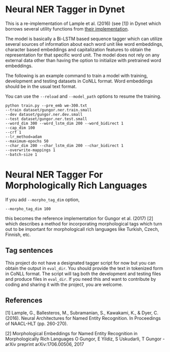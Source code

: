 
# Neural NER Tagger in Dynet

This is a re-implementation of Lample et al. (2016) (see [1]) in Dynet which borrows several utility functions
from [their implementation](https://github.com/glample/tagger).

The model is basically a Bi-LSTM based sequence tagger which can utilize several sources of information about
each word unit like word embeddings, character based embeddings and capitalization features to obtain
the representation for that specific word unit. The model does not rely on any external data other
than having the option to initialize with pretrained word embeddings.

The following is an example command to train a model with training, development and testing datasets in
CoNLL format. Word embeddings should be in the usual text format.

You can use the `--reload` and `--model_path` options to resume the training.

```
python train.py --pre_emb we-300.txt 
--train dataset/gungor.ner.train.small 
--dev dataset/gungor.ner.dev.small 
--test dataset/gungor.ner.test.small 
--word_dim 300 --word_lstm_dim 200 --word_bidirect 1 
--cap_dim 100 
--crf 1 
--lr_method=adam 
--maximum-epochs 50 
--char_dim 200 --char_lstm_dim 200 --char_bidirect 1 
--overwrite-mappings 1 
--batch-size 1 
```

# Neural NER Tagger For Morphologically Rich Languages

If you add `--morpho_tag_dim` option, 

```
--morpho_tag_dim 100
```

this becomes the reference implementation for Gungor et al. (2017) [2] which describes
a method for incorporating morphological tags which turn out to be important for
morphologicall rich languages like Turkish, Czech, Finnish, etc.

## Tag sentences

This project do not have a designated tagger script for now but you can obtain the output in `eval_dir`. 
You should provide the text in tokenized form in CoNLL format.
The script will tag both the development and testing files and produce files in `eval_dir`.
If you need this and want to contribute by coding and sharing it with the project,
you are welcome.

## References

[1] Lample, G., Ballesteros, M., Subramanian, S., Kawakami, K., & Dyer, C. (2016). Neural Architectures for Named Entity Recognition. In Proceedings of NAACL-HLT (pp. 260-270).

[2] Morphological Embeddings for Named Entity Recognition in Morphologically Rich Languages
O Gungor, E Yildiz, S Uskudarli, T Gungor - arXiv preprint arXiv:1706.00506, 2017
